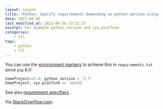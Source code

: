 ```yaml
---
layout: single
title: "Python: Specify requirements depending on python version using environment markers"
date: 2017-04-05
last_modified_at: 2023-04-26 13:22:37
excerpt: For example python_version and sys.platform
categories:
    - til
tags:
    - python
    - til
---
```


You can use the [environment markers](https://www.python.org/dev/peps/pep-0496/)
to achieve this in `requirements.txt` since `pip` 6.0:

```python
SomeProject==5.4; python_version < '2.7'
SomeProject; sys.platform == 'win32'
```

See also [requirement specifiers](https://pip.readthedocs.io/en/stable/reference/pip_install/#requirement-specifiers)
.

Via [StackOverflow.com](http://stackoverflow.com/a/33451105/1257318).
